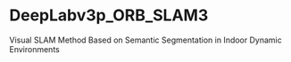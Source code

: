# DeepLabv3p_ORB_SLAM3
Visual SLAM Method Based on Semantic Segmentation in Indoor Dynamic Environments
